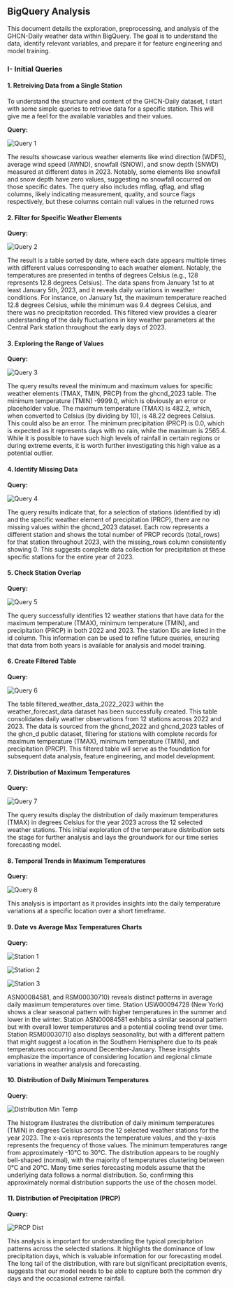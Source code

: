 ## BigQuery Analysis

This document details the exploration, preprocessing, and analysis of the GHCN-Daily weather data within BigQuery. The goal is to understand the data, identify relevant variables, and prepare it for feature engineering and model training.

### I- Initial Queries

#### 1. Retreiving Data from a Single Station

To understand the structure and content of the GHCN-Daily dataset, I start with some simple queries to retrieve data for a specific station. This will give me a feel for the available variables and their values.

**Query:**

![Query 1](BigQuery-images/Bq-1.png)

The results showcase various weather elements like wind direction (WDF5), average wind speed (AWND), snowfall (SNOW), and snow depth (SNWD) measured at different dates in 2023. Notably, some elements like snowfall and snow depth have zero values, suggesting no snowfall occurred on those specific dates. The query also includes mflag, qflag, and sflag columns, likely indicating measurement, quality, and source flags respectively, but these columns contain null values in the returned rows

#### 2. Filter for Specific Weather Elements

**Query:**

![Query 2](BigQuery-images/Bq-2.png)

The result is a table sorted by date, where each date appears multiple times with different values corresponding to each weather element. Notably, the temperatures are presented in tenths of degrees Celsius (e.g., 128 represents 12.8 degrees Celsius). The data spans from January 1st to at least January 5th, 2023, and it reveals daily variations in weather conditions. For instance, on January 1st, the maximum temperature reached 12.8 degrees Celsius, while the minimum was 9.4 degrees Celsius, and there was no precipitation recorded. This filtered view provides a clearer understanding of the daily fluctuations in key weather parameters at the Central Park station throughout the early days of 2023.

#### 3. Exploring the Range of Values

**Query:**

![Query 3](BigQuery-images/Bq-3.png)

The query results reveal the minimum and maximum values for specific weather elements (TMAX, TMIN, PRCP) from the ghcnd_2023 table. The minimum temperature (TMIN) -9999.0, which is obviously an error or placeholder value. The maximum temperature (TMAX) is 482.2, which, when converted to Celsius (by dividing by 10), is 48.22 degrees Celsius. This could also be an error. The minimum precipitation (PRCP) is 0.0, which is expected as it represents days with no rain, while the maximum is 2565.4. While it is possible to have such high levels of rainfall in certain regions or during extreme events, it is worth further investigating this high value as a potential outlier.

#### 4. Identify Missing Data

**Query:**

![Query 4](BigQuery-images/Bq-4.png)

The query results indicate that, for a selection of stations (identified by id) and the specific weather element of precipitation (PRCP), there are no missing values within the ghcnd_2023 dataset. Each row represents a different station and shows the total number of PRCP records (total_rows) for that station throughout 2023, with the missing_rows column consistently showing 0. This suggests complete data collection for precipitation at these specific stations for the entire year of 2023.

#### 5. Check Station Overlap

**Query:**

![Query 5](BigQuery-images/Bq-5.png)

The query successfully identifies 12 weather stations that have data for the maximum temperature (TMAX), minimum temperature (TMIN), and precipitation (PRCP) in both 2022 and 2023. The station IDs are listed in the id column. This information can be used to refine future queries, ensuring that data from both years is available for analysis and model training.

#### 6. Create Filtered Table 

**Query:**

![Query 6](BigQuery-images/Bq-6.png)

The table filtered_weather_data_2022_2023 within the weather_forecast_data dataset has been successfully created. This table consolidates daily weather observations from 12 stations across 2022 and 2023. The data is sourced from the ghcnd_2022 and ghcnd_2023 tables of the ghcn_d public dataset, filtering for stations with complete records for maximum temperature (TMAX), minimum temperature (TMIN), and precipitation (PRCP). This filtered table will serve as the foundation for subsequent data analysis, feature engineering, and model development.

#### 7. Distribution of Maximum Temperatures

**Query:**

![Query 7](BigQuery-images/Bq-7.png)

The query results display the distribution of daily maximum temperatures (TMAX) in degrees Celsius for the year 2023 across the 12 selected weather stations. This initial exploration of the temperature distribution sets the stage for further analysis and lays the groundwork for our time series forecasting model.

#### 8. Temporal Trends in Maximum Temperatures

**Query:**

![Query 8](BigQuery-images/Bq-8.png)

This analysis is important as it provides insights into the daily temperature variations at a specific location over a short timeframe.

#### 9. Date vs Average Max Temperatures Charts

**Query:**

![Station 1](BigQuery-images/Station-1.png)

![Station 2](BigQuery-images/Station-2.png)

![Station 3](BigQuery-images/Station-3.png)

ASN00084581, and RSM00030710) reveals distinct patterns in average daily maximum temperatures over time. Station USW00094728 (New York) shows a clear seasonal pattern with higher temperatures in the summer and lower in the winter. Station ASN00084581 exhibits a similar seasonal pattern but with overall lower temperatures and a potential cooling trend over time. Station RSM00030710 also displays seasonality, but with a different pattern that might suggest a location in the Southern Hemisphere due to its peak temperatures occurring around December-January. These insights emphasize the importance of considering location and regional climate variations in weather analysis and forecasting.

#### 10. Distribution of Daily Minimum Temperatures

**Query:**

![Distribution Min Temp](BigQuery-images/Min-Temp-Bar.png)

The histogram illustrates the distribution of daily minimum temperatures (TMIN) in degrees Celsius across the 12 selected weather stations for the year 2023. The x-axis represents the temperature values, and the y-axis represents the frequency of those values. The minimum temperatures range from approximately -10°C to 30°C. The distribution appears to be roughly bell-shaped (normal), with the majority of temperatures clustering between 0°C and 20°C. Many time series forecasting models assume that the underlying data follows a normal distribution. So, confirming this approximately normal distribution supports the use of the chosen model. 

#### 11. Distribution of Precipitation (PRCP)

**Query:**

![PRCP Dist](BigQuery-images/PRCP-Dist.png)

This analysis is important for understanding the typical precipitation patterns across the selected stations. It highlights the dominance of low precipitation days, which is valuable information for our forecasting model. The long tail of the distribution, with rare but significant precipitation events, suggests that our model needs to be able to capture both the common dry days and the occasional extreme rainfall.
